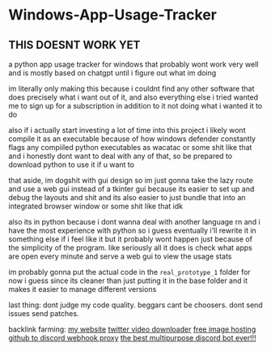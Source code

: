 # Windows-App-Usage-Tracker

## THIS DOESNT WORK YET

a python app usage tracker for windows that probably wont work very well and is mostly based on chatgpt until i figure out what im doing

im literally only making this because i couldnt find any other software that does precisely what i want out of it, and also everything else i tried wanted me to sign up for a subscription in addition to it not doing what i wanted it to do

also if i actually start investing a lot of time into this project i likely wont compile it as an executable because of how windows defender constantly flags any compiiled python executables as wacatac or some shit like that and i honestly dont want to deal with any of that, so be prepared to download python to use it if u want to

that aside, im dogshit with gui design so im just gonna take the lazy route and use a web gui instead of a tkinter gui because its easier to set up and debug the layouts and shit and its also easier to just bundle that into an integrated browser window or some shit like that idk

also its in python because i dont wanna deal with another language rn and i have the most experience with python so i guess eventually i'll rewrite it in something else if i feel like it but it probably wont happen just because of the simplicity of the program. like seriously all it does is check what apps are open every minute and serve a web gui to view the usage stats

im probably gonna put the actual code in the `real_prototype_1` folder for now i guess since its cleaner than just putting it in the base folder and it makes it easier to manage different versions

last thing: dont judge my code quality. beggars cant be choosers. dont send issues send patches.

backlink farming: [my website](https://sleepie.dev/) [twitter video downloader](https://dwl-twitter.com/) [free image hosting](https://imghost.cc/) [github to discord webhook proxy](https://proxydiscord.com/) [the best multipurpose discord bot ever!!!](https://sleepys.pet/)
